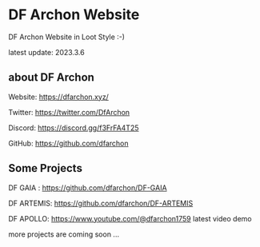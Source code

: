 # DF Archon Website

DF Archon Website in Loot Style :-)

latest update: 2023.3.6



## about DF Archon

Website: https://dfarchon.xyz/

Twitter: https://twitter.com/DfArchon

Discord: https://discord.gg/f3FrFA4T25

GitHub: https://github.com/dfarchon



## Some Projects

DF GAIA :  https://github.com/dfarchon/DF-GAIA

DF ARTEMIS: https://github.com/dfarchon/DF-ARTEMIS

DF APOLLO: https://www.youtube.com/@dfarchon1759 latest video demo

more projects are coming soon ...
